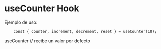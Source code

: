 # useCounter Hook

Ejemplo de uso:
```
    const { counter, increment, decrement, reset } = useCounter(10);
```
useCounter // recibe un valor por defecto